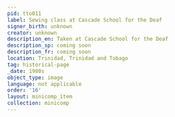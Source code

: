 ```yaml
---
pid: tto011
label: Sewing class at Cascade School for the Deaf
signer_birth: unknown
creator: unknown
description_en: Taken at Cascade School for the Deaf
description_sp: coming soon
description_fr: coming soon
location: Trinidad, Trinidad and Tobago
tag: historical-page
_date: 1980s
object_type: image
language: not applicable
order: '16'
layout: minicomp_item
collection: minicomp
---
```

